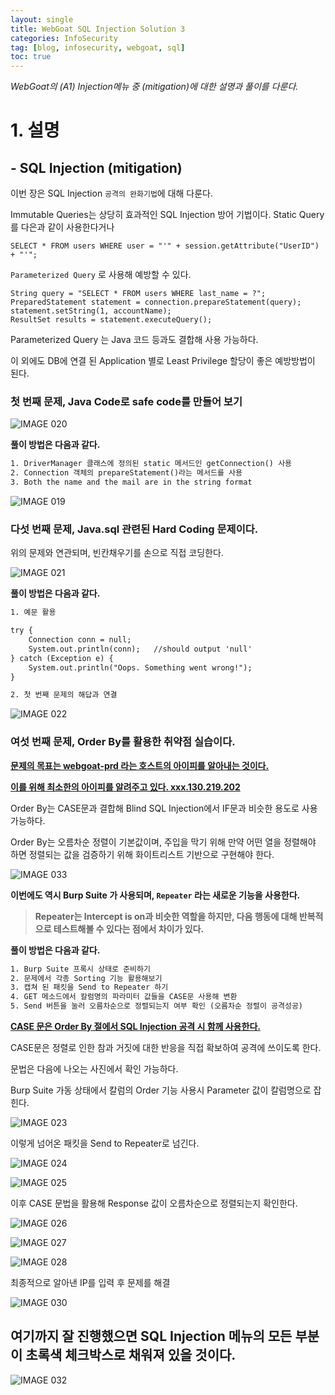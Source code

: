 ```yaml
---
layout: single
title: WebGoat SQL Injection Solution 3
categories: InfoSecurity
tag: [blog, infosecurity, webgoat, sql]
toc: true
---
```




*WebGoat의 (A1) Injection메뉴 중 (mitigation)에 대한 설명과 풀이를 다룬다.*



# 1. 설명 



## - SQL Injection (mitigation)



이번 장은 SQL Injection `공격의 완화기법`에 대해 다룬다. 

Immutable Queries는 상당히 효과적인 SQL Injection 방어 기법이다. Static Query를 다은과 같이 사용한다거나

```
SELECT * FROM users WHERE user = "'" + session.getAttribute("UserID") + "'";
```

`Parameterized Query` 로 사용해 예방할 수 있다.

```
String query = "SELECT * FROM users WHERE last_name = ?";
PreparedStatement statement = connection.prepareStatement(query);
statement.setString(1, accountName);
ResultSet results = statement.executeQuery();
```

Parameterized Query 는 Java 코드 등과도 결합해 사용 가능하다.

이 외에도 DB에 연결 된 Application 별로 Least Privilege 할당이 좋은 예방방법이 된다.







### 첫 번째 문제, Java Code로 safe code를 만들어 보기

![IMAGE 020](https://user-images.githubusercontent.com/52769104/103781439-b69dec80-5079-11eb-8eef-a2a804605660.png)





 **풀이 방법은 다음과 같다.**

```html
1. DriverManager 클래스에 정의된 static 메서드인 getConnection() 사용
2. Connection 객체의 prepareStatement()라는 메서드를 사용
3. Both the name and the mail are in the string format
```



![IMAGE 019](https://user-images.githubusercontent.com/52769104/103781453-bb62a080-5079-11eb-9795-524a4b3470de.png)





### 다섯 번째 문제, Java.sql 관련된 Hard Coding 문제이다.

위의 문제와 연관되며, 빈칸채우기를 손으로 직접 코딩한다.



![IMAGE 021](https://user-images.githubusercontent.com/52769104/103781476-c1f11800-5079-11eb-9d32-23af56582b3b.png)

**풀이 방법은 다음과 같다.**

```html
1. 예문 활용

try {
    Connection conn = null;
    System.out.println(conn);   //should output 'null'
} catch (Exception e) {
    System.out.println("Oops. Something went wrong!");
}

2. 첫 번째 문제의 해답과 연결
```



![IMAGE 022](https://user-images.githubusercontent.com/52769104/103781492-c87f8f80-5079-11eb-9b8f-c71808629b6e.png)





### 여섯 번째 문제, Order By를 활용한 취약점 실습이다.

<u>**문제의 목표는 webgoat-prd  라는 호스트의 아이피를 알아내는 것이다.**</u>

<u>**이를 위해 최소한의 아이피를 알려주고 있다. xxx.130.219.202**</u>



Order By는 CASE문과 결합해 Blind SQL Injection에서 IF문과 비슷한 용도로 사용가능하다.

Order By는 오름차순 정렬이 기본값이며, 주입을 막기 위해 만약 어떤 열을 정렬해야 하면 정렬되는 값을 검증하기 위해 화이트리스트 기반으로 구현해야 한다.



![IMAGE 033](https://user-images.githubusercontent.com/52769104/103781503-cddcda00-5079-11eb-976b-3e9484073392.png)



**이번에도 역시 Burp Suite 가 사용되며, `Repeater` 라는 새로운 기능을 사용한다.**

> **Repeater는 Intercept is on과 비슷한 역할을 하지만, 다음 행동에 대해 반복적으로 테스트해볼 수 있다는 점에서 차이가 있다.**



 **풀이 방법은 다음과 같다.**

```html
1. Burp Suite 프록시 상태로 준비하기
2. 문제에서 각종 Sorting 기능 활용해보기
3. 캡쳐 된 패킷을 Send to Repeater 하기
4. GET 메소드에서 칼럼명의 파라미터 값들을 CASE문 사용해 변환
5. Send 버튼을 눌러 오름차순으로 정렬되는지 여부 확인 (오름차순 정렬이 공격성공)
```

**<u>CASE 문은 Order By 절에서 SQL Injection 공격 시 함께 사용한다.</u>**

CASE문은 정렬로 인한 참과 거짓에 대한 반응을 직접 확보하여 공격에 쓰이도록 한다.

문법은 다음에 나오는 사진에서 확인 가능하다.



Burp Suite 가동 상태에서 칼럼의 Order 기능 사용시 Parameter 값이 칼럼명으로 잡힌다.

![IMAGE 023](https://user-images.githubusercontent.com/52769104/103781525-d46b5180-5079-11eb-8d8b-33a76db40ce8.png)



이렇게 넘어온 패킷을 Send to Repeater로 넘긴다.

![IMAGE 024](https://user-images.githubusercontent.com/52769104/103781527-d59c7e80-5079-11eb-8133-99a440475170.png)

![IMAGE 025](https://user-images.githubusercontent.com/52769104/103781528-d6351500-5079-11eb-8889-77487ddd18f0.png)



이후 CASE 문법을 활용해 Response 값이 오름차순으로 정렬되는지 확인한다.

![IMAGE 026](https://user-images.githubusercontent.com/52769104/103781576-e3ea9a80-5079-11eb-95b3-1e49cd6e5afc.png)

![IMAGE 027](https://user-images.githubusercontent.com/52769104/103781583-e51bc780-5079-11eb-9cad-2679283cc726.png)

![IMAGE 028](https://user-images.githubusercontent.com/52769104/103781585-e5b45e00-5079-11eb-93a8-0ef76f5d181c.png)





최종적으로 알아낸 IP를 입력 후 문제를 해결

![IMAGE 030](https://user-images.githubusercontent.com/52769104/103781632-f49b1080-5079-11eb-8516-e9a9171090bd.png)



## 여기까지 잘 진행했으면 SQL Injection 메뉴의 모든 부분이 초록색 체크박스로 채워져 있을 것이다.

![IMAGE 032](https://user-images.githubusercontent.com/52769104/103781663-fc5ab500-5079-11eb-9697-5127cc6cae5c.png)
